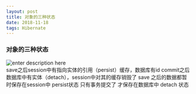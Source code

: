 ```yaml
--- 
layout: post
title: 对象的三种状态
date: 2018-11-18
tags: Hibernate
---
```

### **对象的三种状态**
![enter description
here](https://viabcde.github.io/images/blog/2018092847.png)  
save之后session中有指向实体的引用（persist）缓存，数据库有id
commit之后数据库中有实体（detach），session中对其的缓存销毁了
save 之后的数据都暂时保存在session中  persist状态
只有事务提交了 才保存在数据库中  detach 状态

